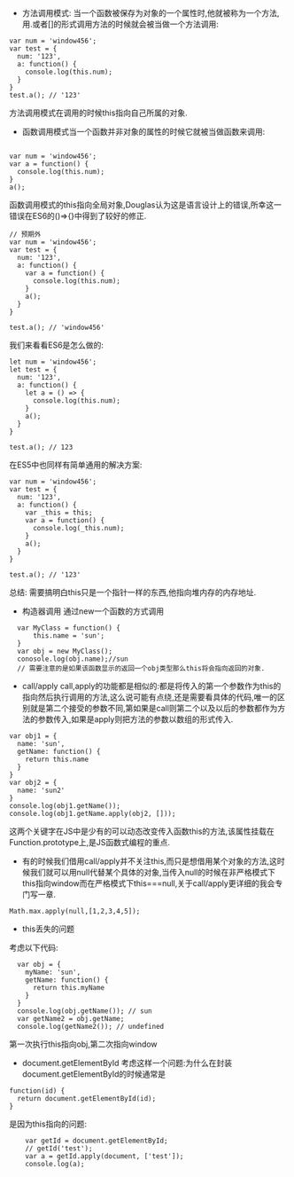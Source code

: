 -  方法调用模式:
当一个函数被保存为对象的一个属性时,他就被称为一个方法,用.或者[]的形式调用方法的时候就会被当做一个方法调用:

```
var num = 'window456';
var test = {
  num: '123',
  a: function() {
    console.log(this.num);
  }
}   
test.a(); // '123'
```
方法调用模式在调用的时候this指向自己所属的对象.

- 函数调用模式当一个函数并非对象的属性的时候它就被当做函数来调用:
```

var num = 'window456';
var a = function() {
  console.log(this.num);
}
a();
```
函数调用模式的this指向全局对象,Douglas认为这是语言设计上的错误,所幸这一错误在ES6的()=>{}中得到了较好的修正.

```
// 预期外
var num = 'window456';
var test = {
  num: '123',
  a: function() {
    var a = function() {
      console.log(this.num);
    }
    a();
  }
}   

test.a(); // 'window456'
```
我们来看看ES6是怎么做的:


```
let num = 'window456';
let test = {
  num: '123',
  a: function() {
    let a = () => {
      console.log(this.num);
    }
    a();
  }
}   

test.a(); // 123
```

在ES5中也同样有简单通用的解决方案:

```
var num = 'window456';
var test = {
  num: '123',
  a: function() {
    var _this = this;
    var a = function() {
      console.log(_this.num);
    }
    a();
  }
}   

test.a(); // '123'

```
总结: 需要搞明白this只是一个指针一样的东西,他指向堆内存的内存地址.

- 构造器调用
通过new一个函数的方式调用

```
  var MyClass = function() {
      this.name = 'sun';
  }
  var obj = new MyClass();
  conosole.log(obj.name);//sun
  // 需要注意的是如果该函数显示的返回一个obj类型那么this将会指向返回的对象.
```

- call/apply
call,apply的功能都是相似的:都是将传入的第一个参数作为this的指向然后执行调用的方法,这么说可能有点绕,还是需要看具体的代码,唯一的区别就是第二个接受的参数不同,第如果是call则第二个以及以后的参数都作为方法的参数传入,如果是apply则把方法的参数以数组的形式传入.

```
var obj1 = {
  name: 'sun',
  getName: function() {
    return this.name
  }
}
var obj2 = {
  name: 'sun2'
}
console.log(obj1.getName());
console.log(obj1.getName.apply(obj2, []));
```
这两个关键字在JS中是少有的可以动态改变传入函数this的方法,该属性挂载在Function.prototype上,是JS函数式编程的重点.

- 有的时候我们借用call/apply并不关注this,而只是想借用某个对象的方法,这时候我们就可以用null代替某个具体的对象,当传入null的时候在非严格模式下this指向window而在严格模式下this===null,关于call/apply更详细的我会专门写一章.

```
Math.max.apply(null,[1,2,3,4,5]);
```

- this丢失的问题

考虑以下代码:

```
  var obj = {
    myName: 'sun',
    getName: function() {
      return this.myName
    }
  }
  console.log(obj.getName()); // sun
  var getName2 = obj.getName;
  console.log(getName2()); // undefined
```
第一次执行this指向obj,第二次指向window

- document.getElementById
考虑这样一个问题:为什么在封装document.getElementById的时候通常是
```
function(id) {
  return document.getElementById(id);
}
```
是因为this指向的问题:
```
    var getId = document.getElementById;
    // getId('test');
    var a = getId.apply(document, ['test']);
    console.log(a);
```
